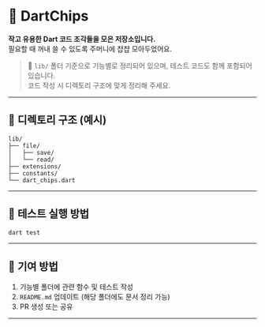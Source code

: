 
# 🍟 DartChips

**작고 유용한 Dart 코드 조각들을 모은 저장소입니다.**  
필요할 때 꺼내 쓸 수 있도록 주머니에 챱챱 모아두었어요.

> 📌 `lib/` 폴더 기준으로 기능별로 정리되어 있으며, 테스트 코드도 함께 포함되어 있습니다.  
> 코드 작성 시 디렉토리 구조에 맞게 정리해 주세요.

---

## 📁 디렉토리 구조 (예시)

```
lib/
├── file/
│   ├── save/
│   └── read/
├── extensions/
├── constants/
└── dart_chips.dart
```

---

## 🧪 테스트 실행 방법

```bash
dart test
```

---

## 👏 기여 방법

1. 기능별 폴더에 관련 함수 및 테스트 작성
2. `README.md` 업데이트 (해당 폴더에도 문서 정리 가능)
3. PR 생성 또는 공유

---